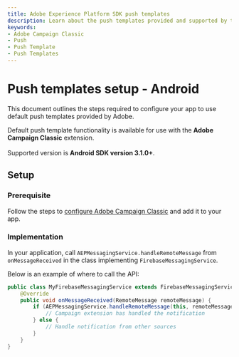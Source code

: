 ```yaml
---
title: Adobe Experience Platform SDK push templates
description: Learn about the push templates provided and supported by the Adobe Campaign Classic Mobile SDK extension.
keywords:
- Adobe Campaign Classic
- Push
- Push Template
- Push Templates
---
```


# Push templates setup - Android

This document outlines the steps required to configure your app to use default push templates provided by Adobe.

<InlineAlert variant="info" slots="text"/>

Default push template functionality is available for use with the **Adobe Campaign Classic** extension. <br /><br />Supported version is **Android SDK version 3.1.0+**.

## Setup

### Prerequisite

Follow the steps to [configure Adobe Campaign Classic](./../../../../solution/adobe-campaign-classic/) and add it to your app.

### Implementation

In your application, call `AEPMessagingService.handleRemoteMessage` from `onMessageReceived` in the class implementing `FirebaseMessagingService`.

Below is an example of where to call the API:

```java
public class MyFirebaseMessagingService extends FirebaseMessagingService {
    @Override
    public void onMessageReceived(RemoteMessage remoteMessage) {
        if (AEPMessagingService.handleRemoteMessage(this, remoteMessage)) {
            // Campaign extension has handled the notification
        } else {
            // Handle notification from other sources
        }
    }
}
```
